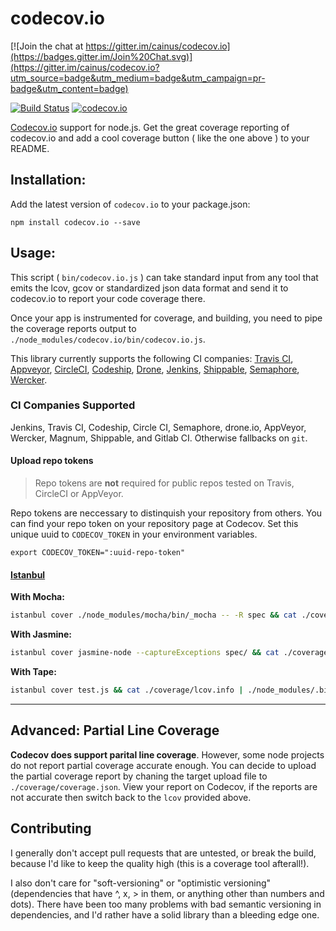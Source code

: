 # codecov.io

[![Join the chat at https://gitter.im/cainus/codecov.io](https://badges.gitter.im/Join%20Chat.svg)](https://gitter.im/cainus/codecov.io?utm_source=badge&utm_medium=badge&utm_campaign=pr-badge&utm_content=badge)

[![Build Status][travis-image]][travis-url] [![codecov.io](https://codecov.io/github/cainus/codecov.io/coverage.svg?branch=master)](https://codecov.io/github/cainus/codecov.io?branch=master)

[Codecov.io](https://codecov.io/) support for node.js.  Get the great coverage reporting of codecov.io and add a cool coverage button ( like the one above ) to your README.

## Installation:
Add the latest version of `codecov.io` to your package.json:
```
npm install codecov.io --save
```

## Usage:

This script ( `bin/codecov.io.js` ) can take standard input from any tool that emits the lcov, gcov or standardized json data format and send it to codecov.io to report your code coverage there.

Once your app is instrumented for coverage, and building, you need to pipe the coverage reports output to `./node_modules/codecov.io/bin/codecov.io.js`.

This library currently supports the following CI companies: [Travis CI](https://travis-ci.org/), [Appveyor](https://appveyor.com/), [CircleCI](https://circleci.com/), [Codeship](https://codeship.io/), [Drone](https://drone.io/), [Jenkins](http://jenkins-ci.org/), [Shippable](https://shippable.com/), [Semaphore](https://semaphoreapp.com/), [Wercker](https://wercker.com/).

### CI Companies Supported
Jenkins, Travis CI, Codeship, Circle CI, Semaphore, drone.io, AppVeyor, Wercker, Magnum, Shippable, and Gitlab CI. Otherwise fallbacks on `git`.

#### Upload repo tokens
> Repo tokens are **not** required for public repos tested on Travis, CircleCI or AppVeyor.

Repo tokens are neccessary to distinquish your repository from others. You can find your repo token on your repository page at Codecov. Set this unique uuid to `CODECOV_TOKEN` in your environment variables.

```
export CODECOV_TOKEN=":uuid-repo-token"
```

#### [Istanbul](https://github.com/gotwarlost/istanbul)

**With Mocha:**

```sh
istanbul cover ./node_modules/mocha/bin/_mocha -- -R spec && cat ./coverage/lcov.info | ./node_modules/.bin/codecov
```

**With Jasmine:**

```sh
istanbul cover jasmine-node --captureExceptions spec/ && cat ./coverage/lcov.info | ./node_modules/.bin/codecov
```

**With Tape:**

```sh
istanbul cover test.js && cat ./coverage/lcov.info | ./node_modules/.bin/codecov
```

----

## Advanced: Partial Line Coverage
**Codecov does support parital line coverage**. However, some node projects do not report partial coverage accurate enough.
You can decide to upload the partial coverage report by chaning the target upload file to `./coverage/coverage.json`.
View your report on Codecov, if the reports are not accurate then switch back to the `lcov` provided above.


## Contributing

I generally don't accept pull requests that are untested, or break the build, because I'd like to keep the quality high (this is a coverage tool afterall!).

I also don't care for "soft-versioning" or "optimistic versioning" (dependencies that have ^, x, > in them, or anything other than numbers and dots).  There have been too many problems with bad semantic versioning in dependencies, and I'd rather have a solid library than a bleeding edge one.

[travis-image]: https://travis-ci.org/cainus/codecov.io.svg?branch=master
[travis-url]: https://travis-ci.org/cainus/codecov.io
